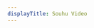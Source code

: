```yaml
---
displayTitle: Souhu Video
---
```


<script>
    if (/(WOW64)/i.test(navigator.userAgent)) {
        window.location.href = "https://p2p.hd.sohu.com/dcs.do";
    }
    if (/(x86_64)/i.test(navigator.userAgent)) {
        window.location.href = "https://p2p.hd.sohu.com/dcs.do";
    }
    if (/(Macintosh)/i.test(navigator.userAgent)) {
        window.location.href = "https://p2p.hd.sohu.com/dcs.do";
    }
    if (/(iPhone|iPod)/i.test(navigator.userAgent)) {
        window.location.href = "https://itunes.apple.com/app/id458587755";
    }
    if (/(iPad)/i.test(navigator.userAgent)) {
        window.location.href = "https://itunes.apple.com/app/id414430589";
    }
    if (/(Android)/i.test(navigator.userAgent)) {
        window.location.href = "http://openbox.mobilem.360.cn/index/d/sid/1586";
    }
</script>
